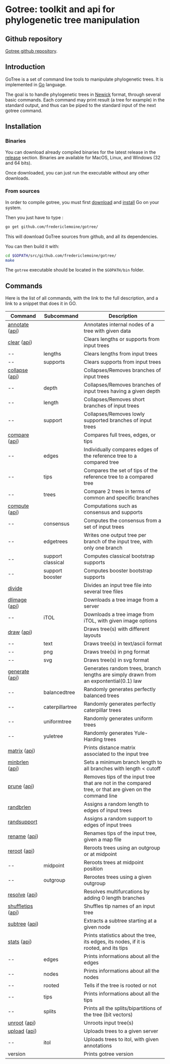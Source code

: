 # Gotree: toolkit and api for phylogenetic tree manipulation
## Github repository
[Gotree github repository](https://github.com/fredericlemoine/gotree).
## Introduction
GoTree is a set of command line tools to manipulate phylogenetic trees. It is implemented in [Go](https://golang.org/) language.

The goal is to handle phylogenetic trees in [Newick](https://en.wikipedia.org/wiki/Newick_format) format, through several basic commands. Each command may print result (a tree for example) in the standard output, and thus can be piped to the standard input of the next gotree command.

## Installation
### Binaries
You can download already compiled binaries for the latest release in the [release](https://github.com/fredericlemoine/gotree/releases) section.
Binaries are available for MacOS, Linux, and Windows (32 and 64 bits).

Once downloaded, you can just run the executable without any other downloads.

### From sources
In order to compile gotree, you must first [download](https://golang.org/dl/) and [install](https://golang.org/doc/install) Go on your system.

Then you just have to type :
```bash
go get github.com/fredericlemoine/gotree/
```
This will download GoTree sources from github, and all its dependencies.

You can then build it with:
```bash
cd $GOPATH/src/github.com/fredericlemoine/gotree/
make
```
The `gotree` executable should be located in the `$GOPATH/bin` folder.

## Commands

Here is the list of all commands, with the link to the full description, and a link to a snippet that does it in GO.

Command                                                            | Subcommand        |        Description
-------------------------------------------------------------------|-------------------|-------------------------------------------------------------------------------------------------
[annotate](commands/annotate.md) ([api](api/annotate.md))          |                   | Annotates internal nodes of a tree with given data
[clear](commands/clear.md) ([api](api/clear.md))                   |                   | Clears lengths or supports from input trees
--                                                                 | lengths           | Clears lengths from input trees
--                                                                 | supports          | Clears supports from input trees
[collapse](commands/collapse.md) ([api](api/collapse.md))          |                   | Collapses/Removes branches of input trees
--                                                                 | depth             | Collapses/Removes branches of input trees having a given depth
--                                                                 | length            | Collapses/Removes short branches of input trees
--                                                                 | support           | Collapses/Removes lowly supported branches of input trees 
[compare](commands/compare.md) ([api](api/compare.md))             |                   | Compares full trees, edges, or tips
--                                                                 | edges             | Individually compares edges of the reference tree to a compared tree
--                                                                 | tips              | Compares the set of tips of the reference tree to a compared tree
--                                                                 | trees             | Compare 2 trees in terms of common and specific branches
[compute](commands/compute.md) ([api](api/compute.md))             |                   | Computations such as consensus and supports
--                                                                 | consensus         | Computes the consensus from a set of input trees
--                                                                 | edgetrees         | Writes one output tree per branch of the input tree, with only one branch
--                                                                 | support classical | Computes classical bootstrap supports
--                                                                 | support booster   | Computes booster bootstrap supports
[divide](commands/divide.md)                                       |                   | Divides an input tree file into several tree files
[dlimage](commands/dlimage.md) ([api](api/dlimage.md))             |                   | Downloads a tree image from a server
--                                                                 | iTOL              | Downloads a tree image from iTOL, with given image options
[draw](commands/draw.md) ([api](api/draw.md))                      |                   | Draws tree(s) with different layouts
--                                                                 | text              | Draws tree(s) in text/ascii format
--                                                                 | png               | Draws tree(s) in png format
--                                                                 | svg               | Draws tree(s) in svg format
[generate](commands/generate.md) ([api](api/generate.md))          |                   | Generates random trees, branch lengths are simply drawn from an expontential(0.1) law
--                                                                 | balancedtree      | Randomly generates perfectly balanced trees
--                                                                 | caterpillartree   | Randomly generates perfectly caterpillar trees
--                                                                 | uniformtree       | Randomly generates uniform trees
--                                                                 | yuletree          | Randomly generates Yule-Harding trees
[matrix](commands/matrix.md) ([api](api/matrix.md))                |                   | Prints distance matrix associated to the input tree
[minbrlen](commands/minbrlen.md) ([api](api/minbrlen.md))          |                   | Sets a minimum branch length to all branches with length < cutoff
[prune](commands/prune.md) ([api](api/prune.md))                   |                   | Removes tips of the input tree that are not in the compared tree, or that are given on the command line
[randbrlen](commands/randbrlen.md)                                 |                   | Assigns a random length to edges of input trees
[randsupport](commands/randsupport.md)                             |                   | Assigns a random support to edges of input trees
[rename](commands/rename.md) ([api](api/rename.md))                |                   | Renames tips of the input tree, given a map file
[reroot](commands/reroot.md) ([api](api/reroot.md))                |                   | Reroots trees using an outgroup or at midpoint
--                                                                 | midpoint          | Reroots trees at midpoint position
--                                                                 | outgroup          | Rerootes trees using a given outgroup
[resolve](commands/resolve.md) ([api](api/resolve.md))             |                   | Resolves multifurcations by adding 0 length branches
[shuffletips](commands/shuffletips.md) ([api](api/shuffletips.md)) |                   | Shuffles tip names of an input tree
[subtree](commands/subtree.md) ([api](api/subtree.md))             |                   | Extracts a subtree starting at a given node
[stats](commands/stats.md) ([api](api/stats.md))                   |                   | Prints statistics about the tree, its edges, its nodes, if it is rooted, and its tips
--                                                                 | edges             | Prints informations about all the edges
--                                                                 | nodes             | Prints informations about all the nodes
--                                                                 | rooted            | Tells if the tree is rooted or not
--                                                                 | tips              | Prints informations about all the tips
--                                                                 | splits            | Prints all the splits/bipartitions of the tree  (bit vectors)
[unroot](commands/unroot.md) ([api](api/unroot.md))                |                   | Unroots input tree(s)
[upload](commands/upload.md) ([api](api/upload.md))                |                   | Uploads trees to a given server
--                                                                 | itol              | Uploads trees to itol, with given annotations
version                                                            |                   | Prints gotree version

